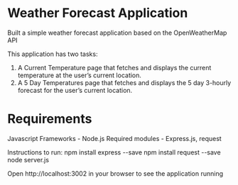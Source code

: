 # Weather Forecast Application

Built a simple weather forecast application based on the OpenWeatherMap API

This application has two tasks:
1. A Current Temperature page that fetches and displays the current temperature at the user’s current location.
2. A 5 Day Temperatures page that fetches and displays the 5 day 3-hourly forecast for the user’s current location.

# Requirements
Javascript
Frameworks - Node.js 
Required modules - Express.js, request

Instructions to run:
npm install express --save
npm install request --save
node server.js

Open http://localhost:3002 in your browser to see the application running
